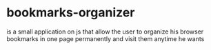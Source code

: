 # bookmarks-organizer
is a small application on js that allow the user to organize his browser bookmarks in one page permanently and visit them  anytime he wants
